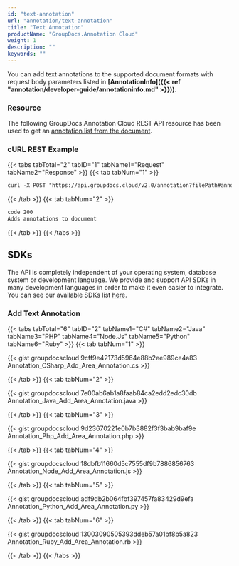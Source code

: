 ```yaml
---
id: "text-annotation"
url: "annotation/text-annotation"
title: "Text Annotation"
productName: "GroupDocs.Annotation Cloud"
weight: 1
description: ""
keywords: ""
---
```

You can add text annotations to the supported document formats with request body parameters listed in **[AnnotationInfo]({{< ref "annotation/developer-guide/annotationinfo.md" >}}))**.

### Resource ###

The following GroupDocs.Annotation Cloud REST API resource has been used to get an [annotation list from the document](https://apireference.groupdocs.cloud/annotation/#!/Annotation/GetImport).

### cURL REST Example ###

{{< tabs tabTotal="2" tabID="1" tabName1="Request" tabName2="Response" >}}
{{< tab tabNum="1" >}}

```html
curl -X POST "https://api.groupdocs.cloud/v2.0/annotation?filePath#annotationdocs%2F" -H  "accept: application/json" -H  "authorization: Bearer [Access Token]" -H  "Content-Type: application/json" -d "[  {    \"guid\": null,    \"documentGuid\": 0,    \"text\": null,    \"creatorGuid\": null,    \"creatorName\": \"Anonym A.\",    \"creatorEmail\": null,    \"box\": {      \"x\": 375.892761,      \"y\": 59.3882637,      \"width\": 88.7330551,      \"height\": 37.7290154    },    \"pageNumber\": 0,    \"annotationPosition\": {      \"x\": 852,      \"y\": 59.38826291079812    },    \"svgPath\": null,    \"type\": 1,    \"access\": null,    \"replies\": null,    \"createdOn\": \"0001-01-01T00:00:00\",    \"fontColor\": null,    \"penColor\": 1201033,    \"penWidth\": 1,    \"penStyle\": 0,    \"backgroundColor\": null,    \"fieldText\": null,    \"fontFamily\": null,    \"fontSize\": null,    \"opacity\": null,    \"angle\": null  }]"
```

{{< /tab >}}
{{< tab tabNum="2" >}}

```html
code 200
Adds annotations to document
```

{{< /tab >}}
{{< /tabs >}}

## SDKs ##

The API is completely independent of your operating system, database system or development language. We provide and support API SDKs in many development languages in order to make it even easier to integrate. You can see our available SDKs list [here](https://github.com/groupdocs-annotation-cloud).

### Add Text Annotation ###

{{< tabs tabTotal="6" tabID="2" tabName1="C#" tabName2="Java" tabName3="PHP" tabName4="Node.Js" tabName5="Python" tabName6="Ruby" >}}
{{< tab tabNum="1" >}}

{{< gist groupdocscloud 9cff9e42173d5964e88b2ee989ce4a83 Annotation_CSharp_Add_Area_Annotation.cs >}}

{{< /tab >}}
{{< tab tabNum="2" >}}

{{< gist groupdocscloud 7e00ab6ab1a8faab84ca2edd2edc30db Annotation_Java_Add_Area_Annotation.java >}}

{{< /tab >}}
{{< tab tabNum="3" >}}

{{< gist groupdocscloud 9d23670221e0b7b3882f3f3bab9baf9e Annotation_Php_Add_Area_Annotation.php >}}

{{< /tab >}}
{{< tab tabNum="4" >}}

{{< gist groupdocscloud 18dbfb11660d5c7555df9b7886856763 Annotation_Node_Add_Area_Annotation.js >}}

{{< /tab >}}
{{< tab tabNum="5" >}}

{{< gist groupdocscloud adf9db2b064fbf397457fa83429d9efa Annotation_Python_Add_Area_Annotation.py >}}

{{< /tab >}}
{{< tab tabNum="6" >}}

{{< gist groupdocscloud 13003090505393ddeb57a01bf8b5a823 Annotation_Ruby_Add_Area_Annotation.rb >}}

{{< /tab >}}
{{< /tabs >}}
